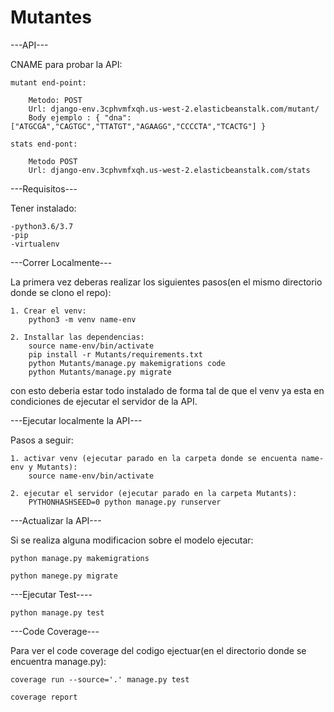 # Mutantes

---API---

CNAME para probar la API:

    mutant end-point:

        Metodo: POST
        Url: django-env.3cphvmfxqh.us-west-2.elasticbeanstalk.com/mutant/
        Body ejemplo : { "dna":["ATGCGA","CAGTGC","TTATGT","AGAAGG","CCCCTA","TCACTG"] } 
    
    stats end-pont:

        Metodo POST
        Url: django-env.3cphvmfxqh.us-west-2.elasticbeanstalk.com/stats

---Requisitos---

Tener instalado:

    -python3.6/3.7
    -pip
    -virtualenv

---Correr Localmente---

La primera vez deberas realizar los siguientes pasos(en el mismo directorio donde se clono el repo):

    1. Crear el venv:
        python3 -m venv name-env

    2. Installar las dependencias:
        source name-env/bin/activate 
        pip install -r Mutants/requirements.txt
        python Mutants/manage.py makemigrations code
        python Mutants/manage.py migrate

con esto deberia estar todo instalado de forma tal de que el venv ya esta en condiciones de ejecutar el servidor de la API.

---Ejecutar localmente la API---

Pasos a seguir:

    1. activar venv (ejecutar parado en la carpeta donde se encuenta name-env y Mutants):
        source name-env/bin/activate 

    2. ejecutar el servidor (ejecutar parado en la carpeta Mutants):
        PYTHONHASHSEED=0 python manage.py runserver
        
---Actualizar la API---

Si se realiza alguna modificacion sobre el modelo ejecutar:

    python manage.py makemigrations

    python manege.py migrate

---Ejecutar Test----

    python manage.py test

---Code Coverage---

Para ver el code coverage del codigo ejectuar(en el directorio donde se encuentra manage.py):

    coverage run --source='.' manage.py test
    
    coverage report